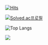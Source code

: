 [![Hits](https://hits.seeyoufarm.com/api/count/incr/badge.svg?url=https%3A%2F%2Fgithub.com%2Fprettypain%2F&count_bg=%2379C83D&title_bg=%23555555&icon=&icon_color=%23E7E7E7&title=hits&edge_flat=false)](https://hits.seeyoufarm.com)

[![Solved.ac프로필](http://mazassumnida.wtf/api/v2/generate_badge?boj=jkungjk117)](https://solved.ac/jkungjk117)

![Top Langs](https://github-readme-stats.vercel.app/api/top-langs/?username=prettypain&layout=Demo&theme=dark)

 <img src="http://mazandi.herokuapp.com/api?handle={jkungjk117}&theme=warm"/>
